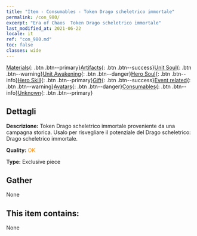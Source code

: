 ```yaml
---
title: "Item - Consumables - Token Drago scheletrico immortale"
permalink: /con_980/
excerpt: "Era of Chaos  Token Drago scheletrico immortale"
last_modified_at: 2021-06-22
locale: it
ref: "con_980.md"
toc: false
classes: wide
---
```

 [Materials](/ItemsIT/){: .btn .btn--primary}[Artifacts](/ItemsIT/Artifacts/){: .btn .btn--success}[Unit Soul](/ItemsIT/UnitSoul/){: .btn .btn--warning}[Unit Awakening](/ItemsIT/UnitAwakening/){: .btn .btn--danger}[Hero Soul](/ItemsIT/HeroSoul/){: .btn .btn--info}[Hero Skill](/ItemsIT/HeroSkill/){: .btn .btn--primary}[Gift](/ItemsIT/Gift/){: .btn .btn--success}[Event related](/ItemsIT/Events/){: .btn .btn--warning}[Avatars](/ItemsIT/Avatars/){: .btn .btn--danger}[Consumables](/ItemsIT/Consumables/){: .btn .btn--info}[Unknown](/ItemsIT/Unknown/){: .btn .btn--primary}

## Dettagli
 **Descrizione:** Token Drago scheletrico immortale proveniente da una campagna storica. Usalo per risvegliare il potenziale del Drago scheletrico: Drago scheletrico immortale.

 **Quality:** <span style="color: #FF8C00">OK</span>

 **Type:** Exclusive piece

## Gather

  None

## This item contains:

  None

